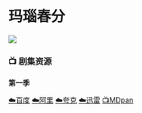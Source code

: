 # 玛瑙春分
![](/image/玛瑙春分.webp)

### 📺 剧集资源

**第一季** <Badge type="warning" text="漫迪MDsub" />

[☁️百度](https://pan.baidu.com/s/11O1EhrZDygcC38m1DD-mpw?pwd=bpai)  [☁️阿里](https://www.alipan.com/s/TccCJAwo6Zn)  [☁️夸克](https://pan.quark.cn/s/d730b3a87f8c)  [☁️迅雷](https://pan.xunlei.com/s/VO-1GUEKFdY6ykTSDXHy-n2wA1?pwd=7fex#)  [📺MDpan](https://pan.mdsub.top/zh-CN/%E7%8E%9B%E7%91%99%E6%98%A5%E5%88%86/)